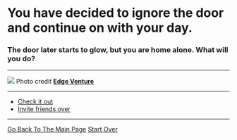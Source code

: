 # You have decided to ignore the door and continue on with your day.
### The door later starts to glow, but you are home alone. What will you do?

---

![](Glowing-Door-2jpg)
Photo credit [**Edge Venture**](https://www.google.com/url?sa=i&url=http%3A%2F%2Fwww.edgeventure.org%2Fedge-connect%2Fglowing-door-2%2F&psig=AOvVaw23nNF3bPhEGMzeWf4LcWwD&ust=1576595031456000&source=images&cd=vfe&ved=0CAIQjRxqFwoTCJC3nKi4uuYCFQAAAAAdAAAAABAI)

---
* [Check it out](../pick-lock/open.md)
* [Invite friends over](../could-not-care-less/filthy-bob.md)

---

[Go Back To The Main Page](../README.md)
[Start Over](../start-question/start.md)